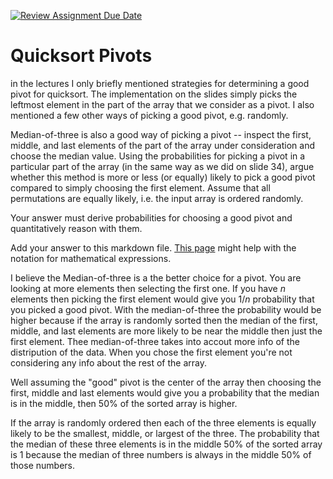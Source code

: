 [![Review Assignment Due Date](https://classroom.github.com/assets/deadline-readme-button-24ddc0f5d75046c5622901739e7c5dd533143b0c8e959d652212380cedb1ea36.svg)](https://classroom.github.com/a/IF3rQO50)
# Quicksort Pivots

in the lectures I only briefly mentioned strategies for determining a good pivot
for quicksort. The implementation on the slides simply picks the leftmost
element in the part of the array that we consider as a pivot. I also mentioned a
few other ways of picking a good pivot, e.g. randomly.

Median-of-three is also a good way of picking a pivot -- inspect the first,
middle, and last elements of the part of the array under consideration and
choose the median value. Using the probabilities for picking a pivot in a
particular part of the array (in the same way as we did on slide 34), argue
whether this method is more or less (or equally) likely to pick a good pivot
compared to simply choosing the first element. Assume that all permutations are
equally likely, i.e. the input array is ordered randomly.

Your answer must derive probabilities for choosing a good pivot and
quantitatively reason with them.

Add your answer to this markdown file. [This
page](https://docs.github.com/en/get-started/writing-on-github/working-with-advanced-formatting/writing-mathematical-expressions)
might help with the notation for mathematical expressions.


I believe the Median-of-three is a the better choice for a pivot. You are looking at more elements then selecting the first one.
If you have $n$ elements then picking the first element would give you $1/n$ probability that you picked a good pivot.
With the median-of-three the probability would be higher because if the array is randomly sorted then the median of the first, middle, and last
elements are more likely to be near the middle then just the first element. Thee median-of-three takes into accout more info of the distripution of the data. When you chose the first element you're not considering any info about the rest of the array.

Well assuming the "good" pivot is the center of the array then choosing the first, middle and last elements would give you a probability that the median is in the middle, then 50% of the sorted array is higher.

If the array is randomly ordered then each of the three elements is equally likely to be the smallest, middle, or largest of the three. The probability that the median of these three elements is in the middle 50% of the sorted array is 1 because the median of three numbers is always in the middle 50% of those numbers.


